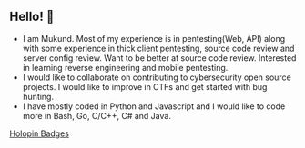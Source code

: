 ## Hello! 👋

- I am Mukund. Most of my experience is in pentesting(Web, API) along with some experience in thick client pentesting, source code review and server config review. Want to be better at source code review. Interested in learning reverse engineering and mobile pentesting.
- I would like to collaborate on contributing to cybersecurity open source projects. I would like to improve in CTFs and get started with bug hunting.
- I have mostly coded in Python and Javascript and I would like to code more in Bash, Go, C/C++, C# and Java.

[Holopin Badges](https://www.holopin.io/@devplayer55221#badges)
